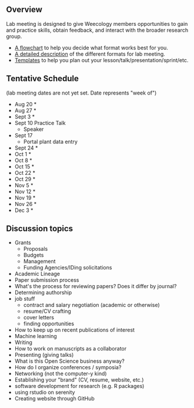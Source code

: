## Overview
Lab meeting is designed to give Weecology members opportunities to gain and practice skills, obtain feedback, and interact with the broader research group.
* [A flowchart]() to help you decide what format works best for you.
* [A detailed description](https://github.com/weecology/lab-wiki/wiki/Lab-Meeting-Guide) of the different formats for lab meeting.
* [Templates]() to help you plan out your lesson/talk/presentation/sprint/etc.

## Tentative Schedule
(lab meeting dates are not yet set. Date represents "week of")
* Aug 20
    *
* Aug 27 
    *
* Sept 3 
    *
* Sept 10 Practice Talk
    * Speaker
* Sept 17 
    * Portal plant data entry
* Sept 24
    *
* Oct 1
    *
* Oct 8
    *
* Oct 15
    *
* Oct 22
    *
* Oct 29
    *
* Nov 5
    *
* Nov 12
    *
* Nov 19
    *
* Nov 26
    *
* Dec 3
    *


## Discussion topics

* Grants
    * Proposals
    * Budgets
    * Management
    * Funding Agencies/IDing solicitations
* Academic Lineage
* Paper submission process
* What's the process for reviewing papers? Does it differ by journal?
* Determining authorship
* job stuff
  - contract and salary negotiation (academic or otherwise)
  - resume/CV crafting
  - cover letters
  - finding opportunities
* How to keep up on recent publications of interest
* Machine learning
* Writing
* How to work on manuscripts as a collaborator
* Presenting (giving talks)
* What is this Open Science business anyway?
* How do I organize conferences / symposia?
* Networking (not the computer-y kind)
* Establishing your "brand" (CV, resume, website, etc.)
* software development for research (e.g. R packages)  
* using rstudio on serenity
* Creating website through GitHub
